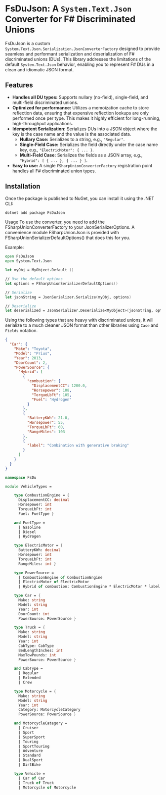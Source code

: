 # FsDuJson: A `System.Text.Json` Converter for F# Discriminated Unions

FsDuJson is a custom `System.Text.Json.Serialization.JsonConverterFactory` designed to provide seamless and performant serialization and deserialization of F# discriminated unions (DUs). This library addresses the limitations of the default `System.Text.Json` behavior, enabling you to represent F# DUs in a clean and idiomatic JSON format.

## Features

- **Handles all DU types:** Supports nullary (no-field), single-field, and multi-field discriminated unions.
- **Optimized for performance:** Utilizes a memoization cache to store reflection data, ensuring that expensive reflection lookups are only performed once per type. This makes it highly efficient for long-running, high-throughput applications.
- **Idempotent Serialization:** Serializes DUs into a JSON object where the key is the case name and the value is the associated data.
  - **Nullary Case:** Serializes to a string, e.g., `"Regular"`.
  - **Single-Field Case:** Serializes the field directly under the case name key, e.g., `"ElectricMotor": { ... }`.
  - **Multi-Field Case:** Serializes the fields as a JSON array, e.g., `"Hybrid": [ { ... }, { ... } ]`.
- **Easy to use:** A single `FSharpUnionConverterFactory` registration point handles all F# discriminated union types.

## Installation

Once the package is published to NuGet, you can install it using the .NET CLI:

```bash
dotnet add package FsDuJson
```

Usage
To use the converter, you need to add the FSharpUnionConverterFactory to your JsonSerializerOptions. A convenience module FSharpUnionJson is provided with FSharpUnionSerializerDefaultOptions() that does this for you.

Example:
```fsharp
open FsDuJson
open System.Text.Json

let myObj = MyObject.Default ()

// Use the default options
let options = FSharpUnionSerializerDefaultOptions()

// Serialize
let jsonString = JsonSerializer.Serialize(myObj, options)

// Deserialize
let deserialized = JsonSerializer.Deserialize<MyObject>(jsonString, options)
```

Using the following types that are heavy with discriminated unions, it will serialize to a much cleaner JSON format than other libraries using `Case` and `Fields` notation.

```json
{
  "Car": {
    "Make": "Toyota",
    "Model": "Prius",
    "Year": 2013,
    "DoorCount": 2,
    "PowerSource": {
      "Hybrid": [
        {
          "combustion": {
            "DisplacementCC": 1200.0,
            "Horsepower": 108,
            "TorqueLbFt": 105,
            "Fuel": "Hydrogen"
          }
        },
        {
          "BatteryKWh": 21.0,
          "Horsepower": 55,
          "TorqueLbFt": 60,
          "RangeMiles": 103
        },
        {
          "label": "Combination with generative braking"
        }
      ]
    }
  }
}
```

```fsharp
namespace FsDu

module VehicleTypes =

    type CombustionEngine = {
      DisplacementCC: decimal
      Horsepower: int
      TorqueLbFt: int
      Fuel: FuelType }

    and FuelType = 
      | Gasoline
      | Diesel
      | Hydrogen

    type ElectricMotor = {
      BatteryKWh: decimal
      Horsepower: int
      TorqueLbFt: int
      RangeMiles: int }

    type PowerSource =
      | CombustionEngine of CombustionEngine
      | ElectricMotor of ElectricMotor
      | Hybrid of combustion: CombustionEngine * ElectricMotor * label: string

    type Car = {
      Make: string
      Model: string
      Year: int
      DoorCount: int
      PowerSource: PowerSource }

    type Truck = {
      Make: string
      Model: string
      Year: int
      CabType: CabType
      BedLengthInches: int
      MaxTowPounds: int
      PowerSource: PowerSource }

    and CabType =
      | Regular
      | Extended
      | Crew

    type Motorcycle = {
      Make: string
      Model: string
      Year: int
      Category: MotorcycleCategory
      PowerSource: PowerSource }

    and MotorcycleCategory =
      | Cruiser
      | Sport
      | SuperSport
      | Touring
      | SportTouring
      | Adventure
      | Standard
      | DualSport
      | DirtBike

    type Vehicle =
      | Car of Car
      | Truck of Truck
      | Motorcycle of Motorcycle
```
